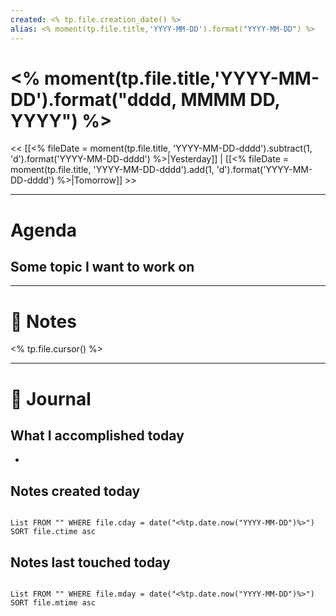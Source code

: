```yaml
---
created: <% tp.file.creation_date() %>
alias: <% moment(tp.file.title,'YYYY-MM-DD').format("YYYY-MM-DD") %>
---
```


# <% moment(tp.file.title,'YYYY-MM-DD').format("dddd, MMMM DD, YYYY") %>

<< [[<% fileDate = moment(tp.file.title, 'YYYY-MM-DD-dddd').subtract(1, 'd').format('YYYY-MM-DD-dddd') %>|Yesterday]] | [[<% fileDate = moment(tp.file.title, 'YYYY-MM-DD-dddd').add(1, 'd').format('YYYY-MM-DD-dddd') %>|Tomorrow]] >>

---

# Agenda

## Some topic I want to work on

---

# 📝 Notes

<% tp.file.cursor() %>

---

# 📓 Journal

## What I accomplished today

- 

## Notes created today

```dataview

List FROM "" WHERE file.cday = date("<%tp.date.now("YYYY-MM-DD")%>") SORT file.ctime asc

```

## Notes last touched today

```dataview

List FROM "" WHERE file.mday = date("<%tp.date.now("YYYY-MM-DD")%>") SORT file.mtime asc

```
